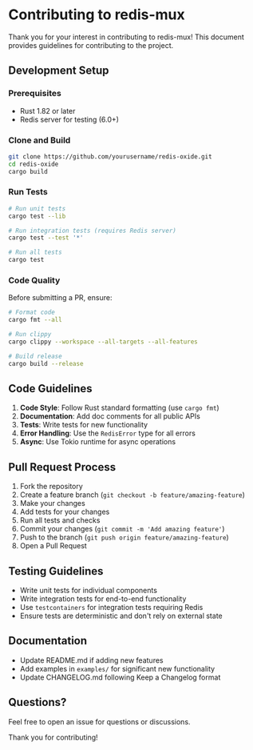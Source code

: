 # Contributing to redis-mux

Thank you for your interest in contributing to redis-mux! This document provides guidelines for contributing to the project.

## Development Setup

### Prerequisites

- Rust 1.82 or later
- Redis server for testing (6.0+)

### Clone and Build

```bash
git clone https://github.com/yourusername/redis-oxide.git
cd redis-oxide
cargo build
```

### Run Tests

```bash
# Run unit tests
cargo test --lib

# Run integration tests (requires Redis server)
cargo test --test '*'

# Run all tests
cargo test
```

### Code Quality

Before submitting a PR, ensure:

```bash
# Format code
cargo fmt --all

# Run clippy
cargo clippy --workspace --all-targets --all-features

# Build release
cargo build --release
```

## Code Guidelines

1. **Code Style**: Follow Rust standard formatting (use `cargo fmt`)
2. **Documentation**: Add doc comments for all public APIs
3. **Tests**: Write tests for new functionality
4. **Error Handling**: Use the `RedisError` type for all errors
5. **Async**: Use Tokio runtime for async operations

## Pull Request Process

1. Fork the repository
2. Create a feature branch (`git checkout -b feature/amazing-feature`)
3. Make your changes
4. Add tests for your changes
5. Run all tests and checks
6. Commit your changes (`git commit -m 'Add amazing feature'`)
7. Push to the branch (`git push origin feature/amazing-feature`)
8. Open a Pull Request

## Testing Guidelines

- Write unit tests for individual components
- Write integration tests for end-to-end functionality
- Use `testcontainers` for integration tests requiring Redis
- Ensure tests are deterministic and don't rely on external state

## Documentation

- Update README.md if adding new features
- Add examples in `examples/` for significant new functionality
- Update CHANGELOG.md following Keep a Changelog format

## Questions?

Feel free to open an issue for questions or discussions.

Thank you for contributing!
